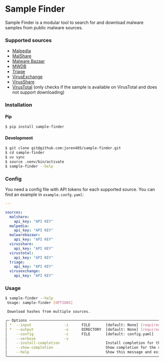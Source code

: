 # Sample Finder

Sample Finder is a modular tool to search for and download malware samples from public malware sources.

### Supported sources
* [Malpedia](https://malpedia.caad.fkie.fraunhofer.de/)
* [MalShare](https://malshare.com/)
* [Malware Bazaar](https://bazaar.abuse.ch/)
* [MWDB](https://mwdb.cert.pl/)
* [Triage](https://tria.ge/)
* [VirusExchange](https://virus.exchange)
* [VirusShare](https://virusshare.com/)
* [VirusTotal](https://www.virustotal.com) (only checks if the sample is available on VirusTotal and does not support downloading)

### Installation
#### Pip
```bash
$ pip install sample-finder
```

#### Development
```bash
$ git clone git@github.com:joren485/sample-finder.git
$ cd sample-finder
$ uv sync
$ source .venv/bin/activate
$ sample-finder --help
```

### Config
You need a config file with API tokens for each supported source.
You can find an example in `example.confg.yaml`:
```yaml
---

sources:
  malshare:
    api_key: "API KEY"
  malpedia:
    api_key: "API KEY"
  malwarebazaar:
    api_key: "API KEY"
  virusshare:
    api_key: "API KEY"
  virustotal:
    api_key: "API KEY"
  triage:
    api_key: "API KEY"
  virusexchange:
    api_key: "API KEY"
```

### Usage
```bash
$ sample-finder --help
 Usage: sample-finder [OPTIONS]

 Download hashes from multiple sources.

╭─ Options ──────────────────────────────────────────────────────────────────────────────────────────────────────────────────────────────────────────────────────────────────────────────────────────────────────╮
│ *  --input               -i      FILE       [default: None] [required]                                                                                                                                         │
│ *  --output              -o      DIRECTORY  [default: None] [required]                                                                                                                                         │
│    --config              -c      FILE       [default: config.yaml]                                                                                                                                             │
│    --verbose             -v                                                                                                                                                                                    │
│    --install-completion                     Install completion for the current shell.                                                                                                                          │
│    --show-completion                        Show completion for the current shell, to copy it or customize the installation.                                                                                   │
│    --help                                   Show this message and exit.                                                                                                                                        │
╰────────────────────────────────────────────────────────────────────────────────────────────────────────────────────────────────────────────────────────────────────────────────────────────────────────────────╯
```
